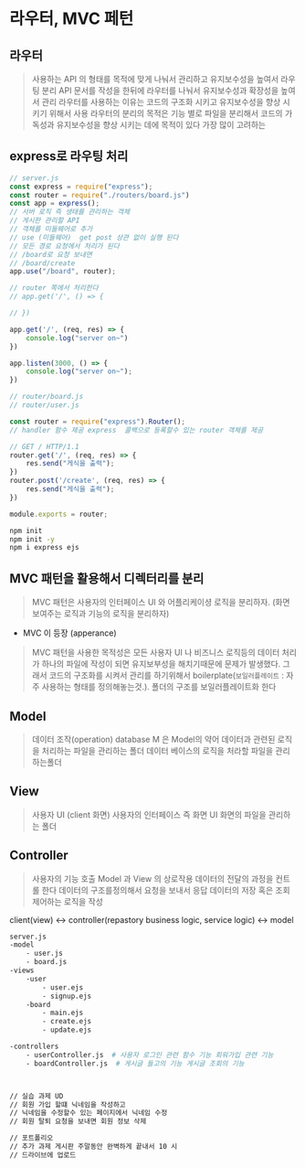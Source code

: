 


# 라우터, MVC 페턴


## 라우터 
> 사용하는 API 의 형태를 목적에 맞게 나눠서 관리하고 유지보수성을 높여서 라우팅 분리
> API 문서를 작성을 한뒤에 라우터를 나눠서 유지보수성과 확장성을 높여서 관리
> 라우터를 사용하는 이유는 코드의 구조화 시키고  유지보수성을 향상 시키기 위해서 사용
> 라우터의 분리의 목적은 기능 별로 파일을 분리해서 코드의 가독성과 유지보수성을 향상 시키는 데에 목적이 있다
> 가장 많이 고려하는

## express로 라우팅 처리

```js
// server.js
const express = require("express");
const router = require("./routers/board.js")
const app = express();
// 서버 로직 즉 생태를 관리하는 객체
// 게시판 관리할 API
// 객체를 미들웨어로 추가
// use (미들웨어)  get post 상관 없이 실행 된다
// 모든 경로 요청에서 처리가 된다
// /board로 요청 보내면 
// /board/create
app.use("/board", router);

// router 쪽에서 처리한다
// app.get('/', () => {

// })

app.get('/', (req, res) => {
    console.log("server on~")
})

app.listen(3000, () => {
    console.log("server on~");
})

// router/board.js
// router/user.js

const router = require("express").Router();
// handler 함수 제공 express  콜백으로 등록할수 있는 router 객체를 제공

// GET / HTTP/1.1
router.get('/', (req, res) => {
    res.send("게식을 출력");
})
router.post('/create', (req, res) => {
    res.send("게식을 출력");
})

module.exports = router;

```

```sh
npm init
npm init -y
npm i express ejs
```

## MVC 패턴을 활용해서 디렉터리를 분리 
> MVC 패턴은 사용자의 인터페이스 UI 와 어플리케이셩 로직을 분리하자. (화면 보여주는 로직과 기능의 로직을 분리하자)
- MVC 이 등장 (apperance)

> MVC 패턴을 사용한 목적성은 모든 사용자 UI 나 비즈니스 로직등의 데이터 처리가 하나의 파일에 작성이 되면 유지보부성을 해치기때문에 문제가 발생했다. 그래서 코드의 구조화를 시켜서 관리를 하기위해서 
> boilerplate(`보일러플레이트` : 자주 사용하는 형태를 정의해놓는것.). 폴더의 구조를 보일러플레이트화 한다

## Model
> 데이터 조작(operation) database
> M 은 Model의 약어 
> 데이터과 관련된 로직을 처리하는 파일을 관리하는 폴더
> 데이터 베이스의 로직을 처라할 파일을 관리하는폴더

## View
> 사용자 UI (client 화면)
> 사용자의 인터페이스 즉 화면 UI 화면의 파일을 관리하는 폴더

## Controller
> 사용자의 기능 호출
> Model 과 View 의 상로작용 데이터의 전달의 과정을 컨트롤 한다
> 데이터의 구조를정의해서 요청을 보내서 응답 데이터의 저장 혹은 조회
> 제어하는 로직을 작성


client(view) <-> controller(repastory business logic, service logic) <-> model

```sh
server.js
-model
    - user.js
    - board.js
-views
    -user
        - user.ejs
        - signup.ejs
    -board
        - main.ejs
        - create.ejs
        - update.ejs

-controllers
    - userController.js  # 사용자 로그인 관련 함수 기능 회워가입 관련 기능
    - boardController.js  # 게시글 들고의 기능 게시글 조회의 기능



// 실습 과제 UD
// 회원 가입 할떄 닉네임을 작성하고
// 닉네임을 수정할수 있는 페이지에서 닉네임 수정
// 회원 탈퇴 요청을 보내면 회원 정보 삭제

// 포트폴리오
// 추가 과제 게시판 주말동안 완벽하게 끝내서 10 시
// 드라이브에 업로드